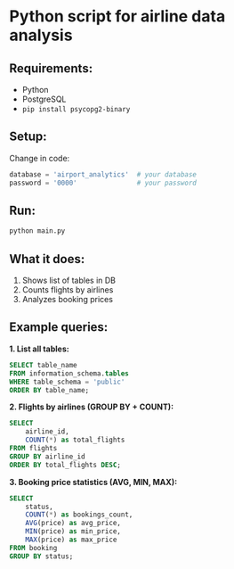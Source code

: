 # Python script for airline data analysis

## Requirements:
- Python
- PostgreSQL
- `pip install psycopg2-binary`

## Setup:
Change in code:
```python
database = 'airport_analytics'  # your database
password = '0000'               # your password
```

## Run:
```bash
python main.py
```

## What it does:
1. Shows list of tables in DB
2. Counts flights by airlines  
3. Analyzes booking prices

## Example queries:

**1. List all tables:**
```sql
SELECT table_name 
FROM information_schema.tables 
WHERE table_schema = 'public'
ORDER BY table_name;
```

**2. Flights by airlines (GROUP BY + COUNT):**
```sql
SELECT 
    airline_id,
    COUNT(*) as total_flights
FROM flights
GROUP BY airline_id
ORDER BY total_flights DESC;
```

**3. Booking price statistics (AVG, MIN, MAX):**
```sql
SELECT 
    status,
    COUNT(*) as bookings_count,
    AVG(price) as avg_price,
    MIN(price) as min_price,
    MAX(price) as max_price
FROM booking
GROUP BY status;
```